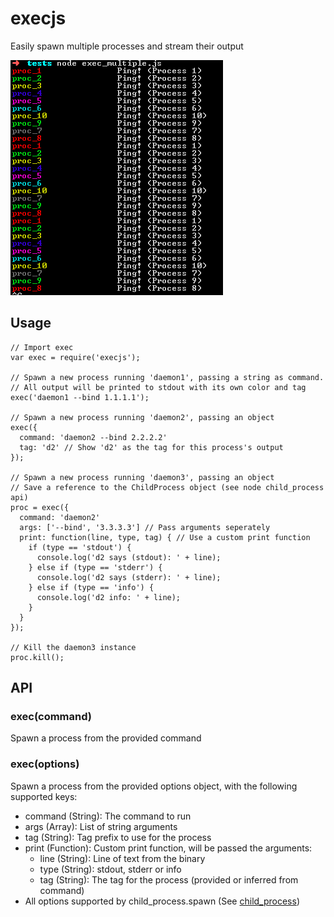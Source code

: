 # execjs

Easily spawn multiple processes and stream their output

![Screenshot](https://github.com/cfal/exec.js/raw/master/screenshot.png?raw=true)

## Usage

```
// Import exec
var exec = require('execjs');

// Spawn a new process running 'daemon1', passing a string as command.
// All output will be printed to stdout with its own color and tag
exec('daemon1 --bind 1.1.1.1');

// Spawn a new process running 'daemon2', passing an object
exec({
  command: 'daemon2 --bind 2.2.2.2'
  tag: 'd2' // Show 'd2' as the tag for this process's output
});

// Spawn a new process running 'daemon3', passing an object
// Save a reference to the ChildProcess object (see node child_process api)
proc = exec({
  command: 'daemon2'
  args: ['--bind', '3.3.3.3'] // Pass arguments seperately
  print: function(line, type, tag) { // Use a custom print function
    if (type == 'stdout') {
      console.log('d2 says (stdout): ' + line);
    } else if (type == 'stderr') {
      console.log('d2 says (stderr): ' + line);
    } else if (type == 'info') {
      console.log('d2 info: ' + line);
    }
  }
});

// Kill the daemon3 instance
proc.kill();

```

## API

### exec(command)

Spawn a process from the provided command

### exec(options)

Spawn a process from the provided options object, with the following supported keys:

- command (String): The command to run
- args (Array): List of string arguments
- tag (String): Tag prefix to use for the process
- print (Function): Custom print function, will be passed the arguments:
  - line (String): Line of text from the binary
  - type (String): stdout, stderr or info
  - tag (String): The tag for the process (provided or inferred from command)
- All options supported by child_process.spawn (See [child_process](https://nodejs.org/api/child_process.html#child_process_child_process_spawn_command_args_options))



